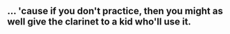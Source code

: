 ## ... 'cause if you don't practice, then you might as well give the clarinet to a kid who'll use it.

